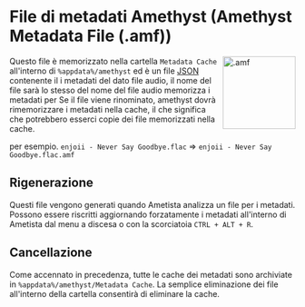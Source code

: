 # File di metadati Amethyst (Amethyst Metadata File (.amf))

<img align="right" src="https://github.com/Geoxor/amethyst/raw/master/assets/images/amf.png" alt=".amf" width="128"/>

Questo file è memorizzato nella cartella `Metadata Cache` all'interno di `%appdata%/amethyst` ed è un file [JSON](https://it.wikipedia.org/wiki/JavaScript_Object_Notation) contenente
il i metadati del dato file audio, il nome del file sarà lo stesso del nome del file audio memorizza i metadati per
Se il file viene rinominato, amethyst dovrà rimemorizzare i metadati nella cache, il che significa che potrebbero esserci copie dei file memorizzati nella cache.

per esempio. `enjoii - Never Say Goodbye.flac` => `enjoii - Never Say Goodbye.flac.amf`

## Rigenerazione

Questi file vengono generati quando Ametista analizza un file per i metadati. Possono essere riscritti aggiornando forzatamente i metadati
all'interno di Ametista dal menu a discesa o con la scorciatoia `CTRL + ALT + R`.

## Cancellazione

Come accennato in precedenza, tutte le cache dei metadati sono archiviate in `%appdata%/amethyst/Metadata Cache`. La semplice eliminazione dei file all'interno della cartella consentirà di eliminare la cache.
